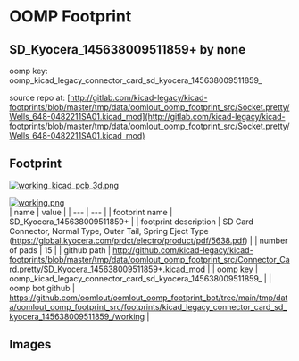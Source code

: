 # OOMP Footprint  
## SD_Kyocera_145638009511859+  by none  
  
oomp key: oomp_kicad_legacy_connector_card_sd_kyocera_145638009511859_  
  
source repo at: [http://gitlab.com/kicad-legacy/kicad-footprints/blob/master/tmp/data/oomlout_oomp_footprint_src/Socket.pretty/Wells_648-0482211SA01.kicad_mod](http://gitlab.com/kicad-legacy/kicad-footprints/blob/master/tmp/data/oomlout_oomp_footprint_src/Socket.pretty/Wells_648-0482211SA01.kicad_mod)  
## Footprint  
  
[![working_kicad_pcb_3d.png](working_kicad_pcb_3d_600.png)](working_kicad_pcb_3d.png)  
  
[![working.png](working_600.png)](working.png)  
| name | value | 
| --- | --- | 
| footprint name | SD_Kyocera_145638009511859+ | 
| footprint description | SD Card Connector, Normal Type, Outer Tail, Spring Eject Type (https://global.kyocera.com/prdct/electro/product/pdf/5638.pdf) | 
| number of pads | 15 | 
| github path | http://github.com/kicad-legacy/kicad-footprints/blob/master/tmp/data/oomlout_oomp_footprint_src/Connector_Card.pretty/SD_Kyocera_145638009511859+.kicad_mod | 
| oomp key | oomp_kicad_legacy_connector_card_sd_kyocera_145638009511859_ | 
| oomp bot github | https://github.com/oomlout/oomlout_oomp_footprint_bot/tree/main/tmp/data/oomlout_oomp_footprint_src/footprints/kicad_legacy_connector_card_sd_kyocera_145638009511859_/working | 
## Images  
